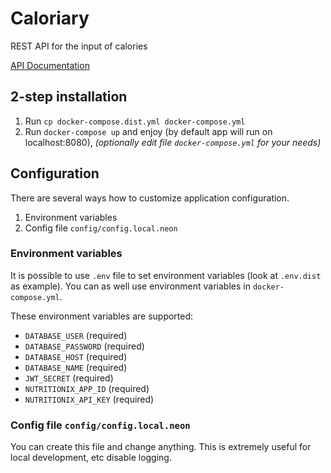 # Caloriary

REST API for the input of calories

[API Documentation](https://documenter.getpostman.com/view/1523209/RzffKqKp)

## 2-step installation

1. Run `cp docker-compose.dist.yml docker-compose.yml`
2. Run `docker-compose up` and enjoy (by default app will run on localhost:8080), *(optionally edit file `docker-compose.yml` for your needs)*

## Configuration
There are several ways how to customize application configuration.

1. Environment variables
2. Config file `config/config.local.neon`

### Environment variables
It is possible to use `.env` file to set environment variables (look at `.env.dist` as example). You can as well use environment variables in `docker-compose.yml`.

These environment variables are supported:
- `DATABASE_USER` (required)
- `DATABASE_PASSWORD` (required)
- `DATABASE_HOST` (required)
- `DATABASE_NAME` (required)
- `JWT_SECRET` (required)
- `NUTRITIONIX_APP_ID` (required)
- `NUTRITIONIX_API_KEY` (required)

### Config file `config/config.local.neon`
You can create this file and change anything. This is extremely useful for local development, etc disable logging. 